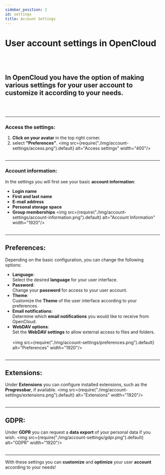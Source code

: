 ```yaml
---
sidebar_position: 2
id: settings
title: Account Settings
---
```


# User account settings in OpenCloud
<br/><br/>

## In OpenCloud you have the option of making various settings for your **user account** to customize it according to your needs.
<br/><br/>


---

### Access the settings:
1. **Click on your avatar** in the top right corner.
2. select **"Preferences"**.
<img src={require("./img/account-settings/access.png").default} alt="Access settings" width="400"/>
<br/><br/>

---

### Account information:
In the settings you will first see your basic **account information**:
- **Login name**
- **First and last name**
- **E-mail address**
- **Personal storage space**
- **Group memberships**
<img src={require("./img/account-settings/account-information.png").default} alt="Account Information" width="1920"/>
<br/><br/>

---

## Preferences:
Depending on the basic configuration, you can change the following options:
- **Language**:  
  Select the desired **language** for your user interface.
- **Password**:  
  Change your **password** for access to your user account.
- **Theme**:  
  Customize the **Theme** of the user interface according to your preferences.
- **Email notifications**:  
  Determine which **email notifications** you would like to receive from OpenCloud.
- **WebDAV options**:  
  Set the **WebDAV settings** to allow external access to files and folders.
  <br/><br/>
  <img src={require("./img/account-settings/preferences.png").default} alt="Preferences" width="1920"/>
  <br/><br/>

---

## Extensions:
Under **Extensions** you can configure installed extensions, such as the **Progressbar**, if available.
<img src={require("./img/account-settings/extensions.png").default} alt="Extensions" width="1920"/>
<br/><br/>

---

## GDPR:
Under **GDPR** you can request a **data export** of your personal data if you wish.
<img src={require("./img/account-settings/gdpr.png").default} alt="GDPR" width="1920"/>
<br/><br/>

---

With these settings you can **customize** and **optimize** your user **account** according to your needs!

